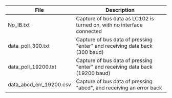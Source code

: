 | File         |    Description |
|--------------|----------------|
|No_IB.txt | Capture of bus data as LC102 is turned on, with no interface connected |
|data_poll_300.txt | Capture of bus data of pressing "enter" and receiving data back (300 baud)|
|data_poll_19200.txt | Capture of bus data of pressing "enter" and receiving data back (19200 baud)|
|data_abcd_err_19200.csv | Capture of bus data of pressing "abcd", and receiving an error back |
